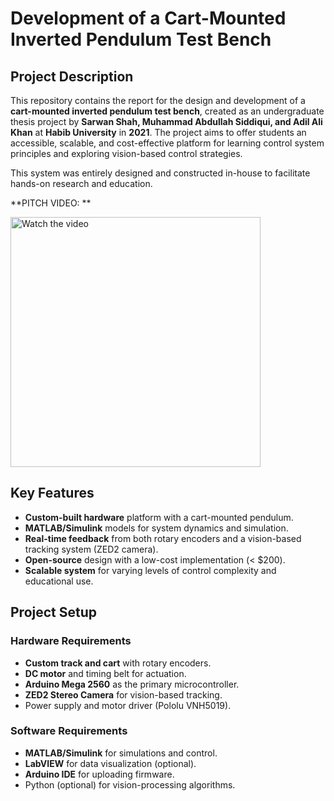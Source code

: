# Development of a Cart-Mounted Inverted Pendulum Test Bench

## Project Description
This repository contains the report for the design and development of a **cart-mounted inverted pendulum test bench**, created as an undergraduate thesis project by **Sarwan Shah, Muhammad Abdullah Siddiqui, and Adil Ali Khan** at **Habib University** in **2021**. The project aims to offer students an accessible, scalable, and cost-effective platform for learning control system principles and exploring vision-based control strategies.

This system was entirely designed and constructed in-house to facilitate hands-on research and education.

**PITCH VIDEO: **

<a href="https://www.youtube.com/watch?v=V0N-rWu1oxw" target="_blank">
    <img src="https://img.youtube.com/vi/V0N-rWu1oxw/maxresdefault.jpg" alt="Watch the video" width="400">
</a>


## Key Features
- **Custom-built hardware** platform with a cart-mounted pendulum.
- **MATLAB/Simulink** models for system dynamics and simulation.
- **Real-time feedback** from both rotary encoders and a vision-based tracking system (ZED2 camera).
- **Open-source** design with a low-cost implementation (< $200).
- **Scalable system** for varying levels of control complexity and educational use.

## Project Setup

### Hardware Requirements
- **Custom track and cart** with rotary encoders.
- **DC motor** and timing belt for actuation.
- **Arduino Mega 2560** as the primary microcontroller.
- **ZED2 Stereo Camera** for vision-based tracking.
- Power supply and motor driver (Pololu VNH5019).

### Software Requirements
- **MATLAB/Simulink** for simulations and control.
- **LabVIEW** for data visualization (optional).
- **Arduino IDE** for uploading firmware.
- Python (optional) for vision-processing algorithms.
